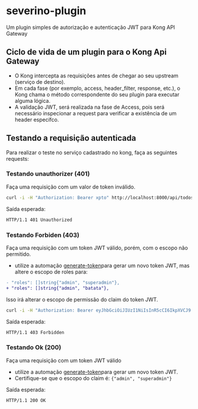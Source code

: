 # severino-plugin
Um plugin simples de autorização e autenticação JWT para Kong API Gateway


## Ciclo de vida de um plugin para o Kong Api Gateway
* O Kong intercepta as requisições antes de chegar ao seu upstream (serviço de destino).
* Em cada fase (por exemplo, access, header_filter, response, etc.), o Kong chama o método correspondente do seu plugin para executar alguma lógica.
* A validação JWT, será realizada na fase de Access, pois será necessário inspecionar a request para verificar a existência de um header específco.


## Testando a requisição autenticada
Para realizar o teste no serviço cadastrado no kong, faça as seguintes requests:

### Testando unauthorizer (401)
Faça uma requisição com um valor de token inválido.
```bash
curl -i -H "Authorization: Bearer xpto" http://localhost:8000/api/todos/1
```

Saída esperada:
```bash
HTTP/1.1 401 Unauthorized
```
### Testando Forbiden (403)
Faça uma requisição com um token JWT válido, porém, com o escopo não permitido.

* utilize a automação [generate-token](./generate-token/main.go)para gerar um novo token JWT, mas altere o escopo de roles para:
```diff
- "roles": []string{"admin", "superadmin"},
+ "roles": []string{"admin", "batata"},
```

Isso irá alterar o escopo de permissão do claim do token JWT. 

```bash
curl -i -H "Authorization: Bearer eyJhbGciOiJIUzI1NiIsInR5cCI6IkpXVCJ9.eyJpc3MiOiJteS1pc3N1ZXIiLCJyb2xlcyI6WyJhZG1pbiIsImJhdGF0YSJdfQ.QznRmiKR0SNd5m2r_fB1guVdpZj_HA2FX1b4C3rLFhw" http://localhost:8000/api/todos/1
```

Saída esperada:
```bash
HTTP/1.1 403 Forbidden
```
### Testando Ok (200)
Faça uma requisição com um token JWT válido

* utilize a automação [generate-token](./generate-token/main.go)para gerar um novo token JWT.
* Certifique-se que o escopo do claim é: ```{"admin", "superadmin"}```

Saída esperada:
```bash
HTTP/1.1 200 OK
```

